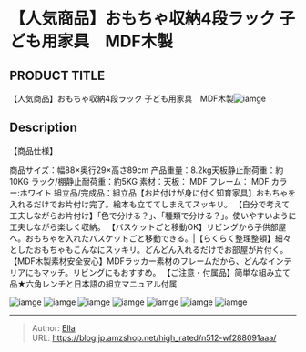 # 【人気商品】おもちゃ収納4段ラック 子ども用家具　MDF木製


## PRODUCT TITLE 

【人気商品】おもちゃ収納4段ラック 子ども用家具　MDF木製![iamge](https://b2bfiles1.gigab2b.cn/image/wkseller/301/20211124_db2d93542063a0fb83998200d27e7be6.jpg)

## Description

【商品仕様】

商品サイズ：幅88×奥行29×高さ89cm
产品重量：8.2kg天板静止耐荷重：約10KG  ラック/棚静止耐荷重：約5KG
素材：天板： MDF
フレーム： MDF
カラー:ホワイト
組立品/完成品：組立品【お片付けが身に付く知育家具】おもちゃを入れるだけでお片付け完了。絵本も立ててしまえてスッキリ。
【自分で考えて工夫しながらお片付け】「色で分ける？」、「種類で分ける？」。使いやすいように工夫しながら楽しく収納。
【バスケットごと移動OK】リビングから子供部屋へ。おもちゃを入れたバスケットごと移動できる。|【らくらく整理整頓】細々としたおもちゃもこんなにスッキリ。どんどん入れるだけでお部屋が片付く。
【MDF木製素材安全安心】MDFラッカー素材のフレームだから、どんなインテリアにもマッチ。リビングにもおすすめ。
【ご注意・付属品】简単な組み立て品★六角レンチと日本語の組立マニュアル付属





![iamge](https://b2bfiles1.gigab2b.cn/image/wkseller/301/20211124_2db2076e86bdd033dd8e47ae8d1c7a0e.jpg)
![iamge](https://b2bfiles1.gigab2b.cn/image/wkseller/301/20211124_4bdf438a5913a97a561f1fa1495a1ff9.jpg)
![iamge](https://b2bfiles1.gigab2b.cn/image/wkseller/301/20211124_7f102f9e43788fee0fe57ed3ea26c045.jpg)
![iamge](https://b2bfiles1.gigab2b.cn/image/wkseller/301/20211124_0a9f196ed28c9cdff7a9ecb31d03bbf1.jpg)
![iamge](https://b2bfiles1.gigab2b.cn/image/wkseller/301/20211124_d74b6917113f1033e4619584a95ca318.jpg)
![iamge](https://b2bfiles1.gigab2b.cn/image/wkseller/301/20211124_a37a973665888a2a2b05c69e20f73706.jpg)
![iamge](https://b2bfiles1.gigab2b.cn/image/wkseller/301/20211124_f3bf3a127792a91cfd3bbdd3e80cfb63.jpg)


---

> Author: [Ella](https://blog.jp.amzshop.net/)  
> URL: https://blog.jp.amzshop.net/high_rated/n512-wf288091aaa/  

